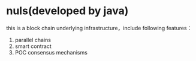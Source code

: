 # nuls(developed by java)
this is a block chain underlying infrastructure，include following features：
1. parallel chains
2. smart contract
3. POC consensus mechanisms
